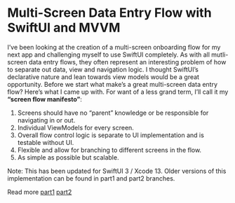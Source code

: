 # Multi-Screen Data Entry Flow with SwiftUI and MVVM

I’ve been looking at the creation of a multi-screen onboarding flow for my next app and challenging myself to use SwiftUI completely. As with all mutli-screen data entry flows, they often represent an interesting problem of how to separate out data, view and navigation logic. I thought SwiftUI’s declarative nature and lean towards view models would be a great opportunity.
Before we start what make’s a great multi-screen data entry flow? Here’s what I came up with. For want of a less grand term, I’ll call it my **“screen flow manifesto”**:

1. Screens should have no “parent” knowledge or be responsible for navigating in or out.
2. Individual ViewModels for every screen.
3. Overall flow control logic is separate to UI implementation and is testable without UI.
4. Flexible and allow for branching to different screens in the flow.
5. As simple as possible but scalable.

Note: This has been updated for SwiftUI 3 / Xcode 13.  Older versions of this implementation can be found in part1 and part2 branches.

Read more
[part1](https://medium.com/@nicmcconn/flow-with-swiftui-and-mvvm-7cc394440ab8)
[part2](https://medium.com/@nicmcconn/flow-with-swiftui-and-mvvm-part-2-viewmodels-905ecc05f1c5)

